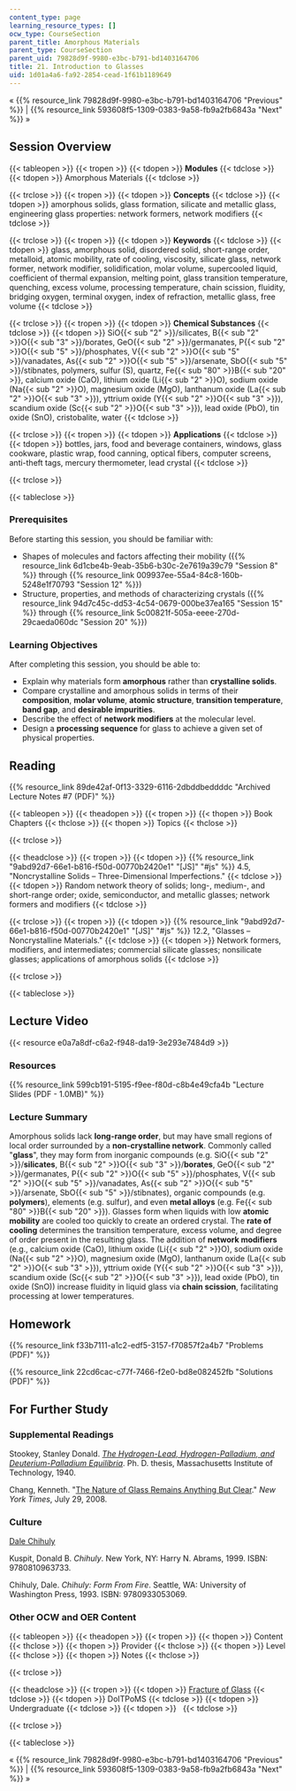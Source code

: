 ```yaml
---
content_type: page
learning_resource_types: []
ocw_type: CourseSection
parent_title: Amorphous Materials
parent_type: CourseSection
parent_uid: 79828d9f-9980-e3bc-b791-bd1403164706
title: 21. Introduction to Glasses
uid: 1d01a4a6-fa92-2854-cead-1f61b1189649
---
```


« {{% resource_link 79828d9f-9980-e3bc-b791-bd1403164706 "Previous" %}} | {{% resource_link 593608f5-1309-0383-9a58-fb9a2fb6843a "Next" %}} »

Session Overview
----------------

{{< tableopen >}}
{{< tropen >}}
{{< tdopen >}}
**Modules**
{{< tdclose >}}
{{< tdopen >}}
Amorphous Materials
{{< tdclose >}}

{{< trclose >}}
{{< tropen >}}
{{< tdopen >}}
**Concepts**
{{< tdclose >}}
{{< tdopen >}}
amorphous solids, glass formation, silicate and metallic glass, engineering glass properties: network formers, network modifiers
{{< tdclose >}}

{{< trclose >}}
{{< tropen >}}
{{< tdopen >}}
**Keywords**
{{< tdclose >}}
{{< tdopen >}}
glass, amorphous solid, disordered solid, short-range order, metalloid, atomic mobility, rate of cooling, viscosity, silicate glass, network former, network modifier, solidification, molar volume, supercooled liquid, coefficient of thermal expansion, melting point, glass transition temperature, quenching, excess volume, processing temperature, chain scission, fluidity, bridging oxygen, terminal oxygen, index of refraction, metallic glass, free volume
{{< tdclose >}}

{{< trclose >}}
{{< tropen >}}
{{< tdopen >}}
**Chemical Substances**
{{< tdclose >}}
{{< tdopen >}}
SiO{{< sub "2" >}}/silicates, B{{< sub "2" >}}O{{< sub "3" >}}/borates, GeO{{< sub "2" >}}/germanates, P{{< sub "2" >}}O{{< sub "5" >}}/phosphates, V{{< sub "2" >}}O{{< sub "5" >}}/vanadates, As{{< sub "2" >}}O{{< sub "5" >}}/arsenate, SbO{{< sub "5" >}}/stibnates, polymers, sulfur (S), quartz, Fe{{< sub "80" >}}B{{< sub "20" >}}, calcium oxide (CaO), lithium oxide (Li{{< sub "2" >}}O), sodium oxide (Na{{< sub "2" >}}O), magnesium oxide (MgO), lanthanum oxide (La{{< sub "2" >}}O{{< sub "3" >}}), yttrium oxide (Y{{< sub "2" >}}O{{< sub "3" >}}), scandium oxide (Sc{{< sub "2" >}}O{{< sub "3" >}}), lead oxide (PbO), tin oxide (SnO), cristobalite, water
{{< tdclose >}}

{{< trclose >}}
{{< tropen >}}
{{< tdopen >}}
**Applications**
{{< tdclose >}}
{{< tdopen >}}
bottles, jars, food and beverage containers, windows, glass cookware, plastic wrap, food canning, optical fibers, computer screens, anti-theft tags, mercury thermometer, lead crystal
{{< tdclose >}}

{{< trclose >}}

{{< tableclose >}}

### Prerequisites

Before starting this session, you should be familiar with:

*   Shapes of molecules and factors affecting their mobility ({{% resource_link 6d1cbe4b-9eab-35b6-b30c-2e7619a39c79 "Session 8" %}} through {{% resource_link 009937ee-55a4-84c8-160b-5248e1f70793 "Session 12" %}})
*   Structure, properties, and methods of characterizing crystals ({{% resource_link 94d7c45c-dd53-4c54-0679-000be37ea165 "Session 15" %}} through {{% resource_link 5c00821f-505a-eeee-270d-29caeda060dc "Session 20" %}})

### Learning Objectives

After completing this session, you should be able to:

*   Explain why materials form **amorphous** rather than **crystalline solids**.
*   Compare crystalline and amorphous solids in terms of their **composition**, **molar volume**, **atomic structure**, **transition temperature**, **band gap**, and **desirable impurities**.
*   Describe the effect of **network modifiers** at the molecular level.
*   Design a **processing sequence** for glass to achieve a given set of physical properties.

Reading
-------

{{% resource_link 89de42af-0f13-3329-6116-2dbddbeddddc "Archived Lecture Notes #7 (PDF)" %}}

{{< tableopen >}}
{{< theadopen >}}
{{< tropen >}}
{{< thopen >}}
Book Chapters
{{< thclose >}}
{{< thopen >}}
Topics
{{< thclose >}}

{{< trclose >}}

{{< theadclose >}}
{{< tropen >}}
{{< tdopen >}}
{{% resource_link "9abd92d7-66e1-b816-f50d-00770b2420e1" "\[JS\]" "#js" %}} 4.5, "Noncrystalline Solids – Three-Dimensional Imperfections."
{{< tdclose >}}
{{< tdopen >}}
Random network theory of solids; long-, medium-, and short-range order; oxide, semiconductor, and metallic glasses; network formers and modifiers
{{< tdclose >}}

{{< trclose >}}
{{< tropen >}}
{{< tdopen >}}
{{% resource_link "9abd92d7-66e1-b816-f50d-00770b2420e1" "\[JS\]" "#js" %}} 12.2, "Glasses – Noncrystalline Materials."
{{< tdclose >}}
{{< tdopen >}}
Network formers, modifiers, and intermediates; commercial silicate glasses; nonsilicate glasses; applications of amorphous solids
{{< tdclose >}}

{{< trclose >}}

{{< tableclose >}}

Lecture Video
-------------

{{< resource e0a7a8df-c6a2-f948-da19-3e293e7484d9 >}}

### Resources

{{% resource_link 599cb191-5195-f9ee-f80d-c8b4e49cfa4b "Lecture Slides (PDF - 1.0MB)" %}}

### Lecture Summary

Amorphous solids lack **long-range order**, but may have small regions of local order surrounded by a **non-crystalline network**. Commonly called "**glass**", they may form from inorganic compounds (e.g. SiO{{< sub "2" >}}/**silicates**, B{{< sub "2" >}}O{{< sub "3" >}}/**borates**, GeO{{< sub "2" >}}/germanates, P{{< sub "2" >}}O{{< sub "5" >}}/phosphates, V{{< sub "2" >}}O{{< sub "5" >}}/vanadates, As{{< sub "2" >}}O{{< sub "5" >}}/arsenate, SbO{{< sub "5" >}}/stibnates), organic compounds (e.g. **polymers**), elements (e.g. sulfur), and even **metal alloys** (e.g. Fe{{< sub "80" >}}B{{< sub "20" >}}). Glasses form when liquids with low **atomic mobility** are cooled too quickly to create an ordered crystal. The **rate of cooling** determines the transition temperature, excess volume, and degree of order present in the resulting glass. The addition of **network modifiers** (e.g., calcium oxide (CaO), lithium oxide (Li{{< sub "2" >}}O), sodium oxide (Na{{< sub "2" >}}O), magnesium oxide (MgO), lanthanum oxide (La{{< sub "2" >}}O{{< sub "3" >}}), yttrium oxide (Y{{< sub "2" >}}O{{< sub "3" >}}), scandium oxide (Sc{{< sub "2" >}}O{{< sub "3" >}}), lead oxide (PbO), tin oxide (SnO)) increase fluidity in liquid glass via **chain scission**, facilitating processing at lower temperatures.

Homework
--------

{{% resource_link f33b7111-a1c2-edf5-3157-f70857f2a4b7 "Problems (PDF)" %}}

{{% resource_link 22cd6cac-c77f-7466-f2e0-bd8e082452fb "Solutions (PDF)" %}}

For Further Study
-----------------

### Supplemental Readings

Stookey, Stanley Donald. [_The Hydrogen-Lead, Hydrogen-Palladium, and Deuterium-Palladium Equilibria_](http://dspace.mit.edu/handle/1721.1/11176). Ph. D. thesis, Massachusetts Institute of Technology, 1940.

Chang, Kenneth. "[The Nature of Glass Remains Anything But Clear](http://www.nytimes.com/2008/07/29/science/29glass.html)." _New York Times_, July 29, 2008.

### Culture

[Dale Chihuly](http://en.wikipedia.org/wiki/Chihuly)

Kuspit, Donald B. _Chihuly_. New York, NY: Harry N. Abrams, 1999. ISBN: 9780810963733.

Chihuly, Dale. _Chihuly: Form From Fire_. Seattle, WA: University of Washington Press, 1993. ISBN: 9780933053069.

### Other OCW and OER Content

{{< tableopen >}}
{{< theadopen >}}
{{< tropen >}}
{{< thopen >}}
Content
{{< thclose >}}
{{< thopen >}}
Provider
{{< thclose >}}
{{< thopen >}}
Level
{{< thclose >}}
{{< thopen >}}
Notes
{{< thclose >}}

{{< trclose >}}

{{< theadclose >}}
{{< tropen >}}
{{< tdopen >}}
[Fracture of Glass](http://www.doitpoms.ac.uk/tlplib/BD5/index.php)
{{< tdclose >}}
{{< tdopen >}}
DoITPoMS
{{< tdclose >}}
{{< tdopen >}}
Undergraduate
{{< tdclose >}}
{{< tdopen >}}
 
{{< tdclose >}}

{{< trclose >}}

{{< tableclose >}}

« {{% resource_link 79828d9f-9980-e3bc-b791-bd1403164706 "Previous" %}} | {{% resource_link 593608f5-1309-0383-9a58-fb9a2fb6843a "Next" %}} »